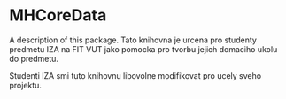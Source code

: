 # MHCoreData

A description of this package.
Tato knihovna je urcena pro studenty predmetu IZA na FIT VUT jako pomocka pro tvorbu jejich domaciho ukolu do predmetu.

Studenti IZA smi tuto knihovnu libovolne modifikovat pro ucely sveho projektu.


